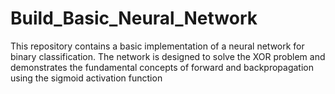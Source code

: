 # Build_Basic_Neural_Network
This repository contains a basic implementation of a neural network for binary classification. The network is designed to solve the XOR problem and demonstrates the fundamental concepts of forward and backpropagation using the sigmoid activation function
